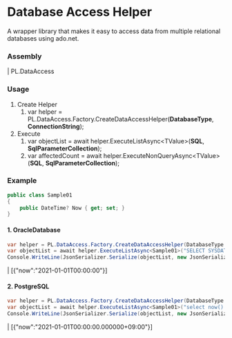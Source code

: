 # Database Access Helper
A wrapper library that makes it easy to access data from multiple relational databases using ado.net.

### Assembly
| PL.DataAccess

### Usage

1. Create Helper
    1. var helper = PL.DataAccess.Factory.CreateDataAccessHelper(**DatabaseType**, **ConnectionString**);
2. Execute
    1. var objectList = await helper.ExecuteListAsync\<TValue\>(**SQL**, **SqlParameterCollection**);
    2. var affectedCount = await helper.ExecuteNonQueryAsync\<TValue\>(**SQL**, **SqlParameterCollection**);

### Example

```csharp
public class Sample01
{
    public DateTime? Now { get; set; }
}
```


#### 1. OracleDatabase
```csharp
var helper = PL.DataAccess.Factory.CreateDataAccessHelper(DatabaseType.OracleDatabase, @"Data Source=(DESCRIPTION=(ADDRESS=(PROTOCOL=TCP)(HOST=localhost)(PORT=1521))(CONNECT_DATA=(SERVICE_NAME=XE))); User Id=C##ORAUSER; Password=ORAUSER;");
var objectList = await helper.ExecuteListAsync<Sample01>("SELECT SYSDATE AS NOW FROM DUAL");
Console.WriteLine(JsonSerializer.Serialize(objectList, new JsonSerializerOptions { PropertyNamingPolicy = JsonNamingPolicy.CamelCase }));
```
| [{"now":"2021-01-01T00:00:00"}]

#### 2. PostgreSQL
```csharp
var helper = PL.DataAccess.Factory.CreateDataAccessHelper(DatabaseType.PostgreSQL, "User ID=postgres; Password=postgres; Host=localhost; Port=5432; Database=postgres; Pooling=true; Connection Lifetime=0;");
var objectList = await helper.ExecuteListAsync<Sample01>("select now() as now;");
Console.WriteLine(JsonSerializer.Serialize(objectList, new JsonSerializerOptions { PropertyNamingPolicy = JsonNamingPolicy.CamelCase }));
```
| [{"now":"2021-01-01T00:00:00.000000+09:00"}]